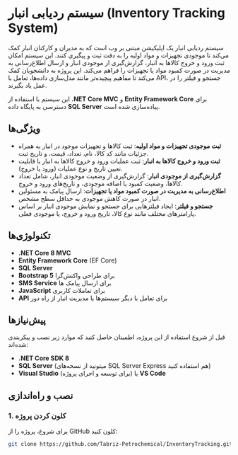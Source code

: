 # سیستم ردیابی انبار (Inventory Tracking System)

سیستم ردیابی انبار یک اپلیکیشن مبتنی بر وب است که به مدیران و کارکنان انبار کمک می‌کند تا موجودی تجهیزات و مواد اولیه را به دقت ثبت و پیگیری کنند. این سیستم امکان ثبت ورود و خروج کالاها به انبار، گزارش‌گیری از موجودی انبار و ارسال اطلاع‌رسانی به مدیریت در صورت کمبود مواد یا تجهیزات را فراهم می‌کند. این پروژه به دانشجویان کمک می‌کند تا مفاهیم پیچیده‌تر مانند مدل‌سازی داده‌ها، تعامل با API، جستجو و فیلتر را در عمل یاد بگیرند.

این سیستم با استفاده از **.NET Core MVC** و **Entity Framework Core** برای دسترسی به پایگاه داده **SQL Server** پیاده‌سازی شده است.

## ویژگی‌ها

- **ثبت موجودی تجهیزات و مواد اولیه**: ثبت کالاها و تجهیزات موجود در انبار به همراه جزئیات مانند کد کالا، نام، تعداد، قیمت، و تاریخ ثبت.
- **ثبت ورود و خروج کالاها به انبار**: ثبت عملیات ورود و خروج کالاها به انبار با قابلیت تعیین تاریخ و نوع عملیات (ورود یا خروج).
- **گزارش‌گیری از موجودی انبار**: گزارش‌گیری از وضعیت موجودی انبار، شامل تعداد کالاها، وضعیت کمبود یا اضافه موجودی، و تاریخ‌های ورود و خروج.
- **اطلاع‌رسانی به مدیریت در صورت کمبود مواد یا تجهیزات**: ارسال پیامک به مسئولین انبار در صورت کاهش موجودی به حداقل سطح مشخص.
- **جستجو و فیلتر**: ایجاد فیلترهایی برای جستجو و نمایش موجودی انبار بر اساس پارامترهای مختلف مانند نوع کالا، تاریخ ورود و خروج، یا موجودی فعلی.

## تکنولوژی‌ها

- **.NET Core 8 MVC**
- **Entity Framework Core** (EF Core)
- **SQL Server**
- **Bootstrap 5** برای طراحی واکنش‌گرا
- **SMS Service** برای ارسال پیامک ها
- **JavaScript** برای تعاملات کاربری
- **API** برای تعامل با دیگر سیستم‌ها یا مدیریت انبار از راه دور

## پیش‌نیازها

قبل از شروع استفاده از این پروژه، اطمینان حاصل کنید که موارد زیر نصب و پیکربندی شده‌اند:

- **.NET Core SDK 8**
- **SQL Server** (میتونید از نسخه‌های SQL Server Express هم استفاده کنید)
- **Visual Studio** (برای توسعه و اجرای پروژه) یا **VS Code**

## نصب و راه‌اندازی

### 1. کلون کردن پروژه

برای شروع، پروژه را از GitHub کلون کنید:

```bash
git clone https://github.com/Tabriz-Petrochemical/InventoryTracking.git
